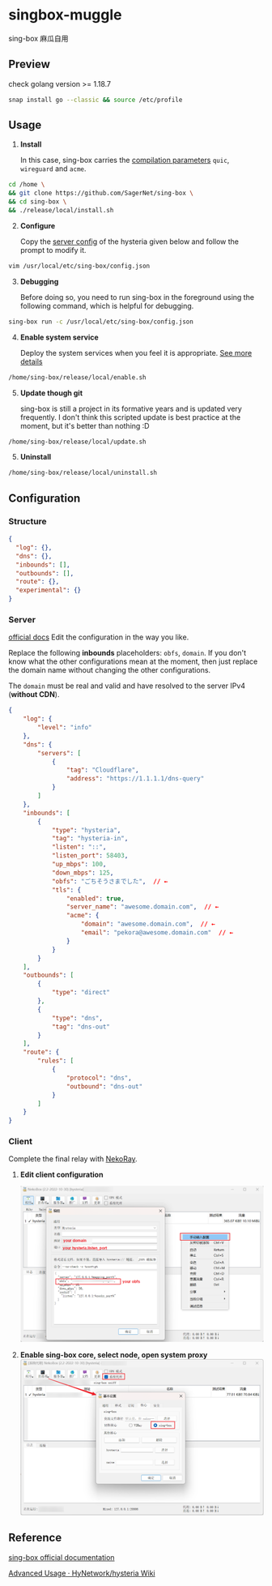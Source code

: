 # singbox-muggle
sing-box 麻瓜自用

## Preview

check golang version >= 1.18.7

```bash
snap install go --classic && source /etc/profile
```

## Usage

1. **Install**

   In this case, sing-box carries the [compilation parameters](https://github.com/SagerNet/sing-box/blob/16d959e6770932e88608cb3487b87f7c21eab103/release/local/install.sh#L13) `quic`, `wireguard` and `acme`.

```bash
cd /home \
&& git clone https://github.com/SagerNet/sing-box \
&& cd sing-box \
&& ./release/local/install.sh
```

2. **Configure**

   Copy the [server config](#tempalte) of the hysteria given below and follow the prompt to modify it.

```bash
vim /usr/local/etc/sing-box/config.json
```

3. **Debugging**

   Before doing so, you need to run sing-box in the foreground using the following command, which is helpful for debugging.

```bash
sing-box run -c /usr/local/etc/sing-box/config.json
```

4. **Enable system service**

   Deploy the system services when you feel it is appropriate.  [See more details](https://sing-box.sagernet.org/examples/linux-server-installation/)

```bash
/home/sing-box/release/local/enable.sh
```

5. **Update though git**

   sing-box is still a project in its formative years and is updated very frequently. I don't think this scripted update is best practice at the moment, but it's better than nothing :D

```bash
/home/sing-box/release/local/update.sh
```

5. **Uninstall**

```bash
/home/sing-box/release/local/uninstall.sh
```

## Configuration

### Structure

```json
{
  "log": {},
  "dns": {},
  "inbounds": [],
  "outbounds": [],
  "route": {},
  "experimental": {}
}
```

### Server

<span id='tempalte'></span>

[official docs](https://sing-box.sagernet.org/configuration/outbound/hysteria/) Edit the configuration in the way you like.  

Replace the following **inbounds** placeholders: `obfs`, `domain`. If you don't know what the other configurations mean at the moment, then just replace the domain name without changing the other configurations. 

The `domain` must be real and valid and have resolved to the server IPv4 (**without CDN**). 

```json
{
    "log": {
        "level": "info"
    },
    "dns": {
        "servers": [
            {
                "tag": "Cloudflare",
                "address": "https://1.1.1.1/dns-query"
            }
        ]
    },
    "inbounds": [
        {
            "type": "hysteria",
            "tag": "hysteria-in",
            "listen": "::",
            "listen_port": 58403,
            "up_mbps": 100,
            "down_mbps": 125,
            "obfs": "ごちそうさまでした",  // ←
            "tls": {
                "enabled": true,
                "server_name": "awesome.domain.com",  // ←
                "acme": {
                    "domain": "awesome.domain.com",  // ←
                    "email": "pekora@awesome.domain.com"  // ←
                }
            }
        }
    ],
    "outbounds": [
        {
            "type": "direct"
        },
        {
            "type": "dns",
            "tag": "dns-out"
        }
    ],
    "route": {
        "rules": [
            {
                "protocol": "dns",
                "outbound": "dns-out"
            }
        ]
    }
}
```

### Client

Complete the final relay with [NekoRay](https://github.com/MatsuriDayo/nekoray). 

1. **Edit client configuration**

   ![image-20221102041835520](./docs/image-20221102041835520.png)

2. **Enable sing-box core, select node, open system proxy** ![image-20221102041212854](./docs/image-20221102041212854-16673343144372.png)

## Reference

[sing-box official documentation](https://sing-box.sagernet.org/examples/linux-server-installation/#other-commands)

[Advanced Usage · HyNetwork/hysteria Wiki](https://github.com/HyNetwork/hysteria/wiki/Advanced-Usage)

